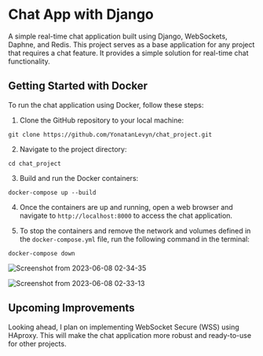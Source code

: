 # Chat App with Django

A simple real-time chat application built using Django, WebSockets, Daphne, and Redis. This project serves as a base application for any project that requires a chat feature. It provides a simple solution for real-time chat functionality.

## Getting Started with Docker

To run the chat application using Docker, follow these steps:

1. Clone the GitHub repository to your local machine:
```
git clone https://github.com/YonatanLevyn/chat_project.git
```

2. Navigate to the project directory:
```
cd chat_project
```

3. Build and run the Docker containers:
```
docker-compose up --build
```

4. Once the containers are up and running, open a web browser and navigate to `http://localhost:8000` to access the chat application.

5. To stop the containers and remove the network and volumes defined in the `docker-compose.yml` file, run the following command in the terminal:
```
docker-compose down
```


![Screenshot from 2023-06-08 02-34-35](https://github.com/YonatanLevyn/chat_project/assets/93859114/fd2c66ec-6284-4159-8cf5-d2538ea358f9)

![Screenshot from 2023-06-08 02-33-13](https://github.com/YonatanLevyn/chat_project/assets/93859114/d230618e-b58f-4a27-94b0-e8e55d8e5288)

## Upcoming Improvements
Looking ahead, I plan on implementing WebSocket Secure (WSS) using HAproxy. This will make the chat application more robust and ready-to-use for other projects.
